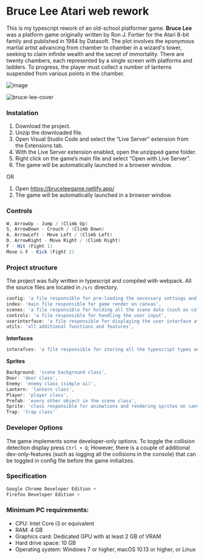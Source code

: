 # Bruce Lee Atari web rework

This is my typescript rework of an old-school platformer game. **Bruce Lee** was a platform game originally written by Ron J. Fortier for the Atari 8-bit family and published in 1984 by Datasoft. The plot involves the eponymous martial artist advancing from chamber to chamber in a wizard's tower, seeking to claim infinite wealth and the secret of immortality. There are twenty chambers, each represented by a single screen with platforms and ladders. To progress, the player must collect a number of lanterns suspended from various points in the chamber.

![image](https://github.com/jzielinski47/bruce-lee/assets/63867153/029830b0-f1eb-4742-b0bb-8cf498fee47b)

![bruce-lee-cover](https://i.imgur.com/MmzTukm.jpg)

### Instalation

1. Download the project.
2. Unzip the downloaded file.
3. Open Visual Studio Code and select the “Live Server” extension from the Extensions tab.
4. With the Live Server extension enabled, open the unzipped game folder.
5. Right click on the game’s main file and select “Open with Live Server”.
6. The game will be automatically launched in a browser window.

OR

1. Open https://bruceleegame.netlify.app/
2. The game will be automatically launched in a browser window.

### Controls
```c#
W, ArrowUp - Jump / (Climb Up)
S, ArrowDown - Crouch / (Climb Down)
A, ArrowLeft - Move Left / (Climb Left)
D, ArrowRight - Move Right / (Climb Right)
F - Hit (Fight 1)
Move & F - Kick (Fight 2)
```
### Project structure
The project was fully written in typescript and compiled with webpack. All the source files are located in `/src` directory.

```ts
config: 'a file responsible for pre-loading the necessary settings and game configuration',
index: 'main file responsible for game render on canvas',
scenes: 'a file responsible for holding all the scene data (such as colliders, triggers, traps, locations)',
controls: 'a file responsible for handling the user input',
userinterface: 'a file responsible for displaying the user interface at the top',
utils: 'all additional functions and features',
```

**Interfaces**
```ts
interafces: 'a file responsible for storing all the typescript types and interfaces'
```
**Sprites**
```ts
Background: 'scene background class',
Door: 'door class',
Enemy: 'enemy class (simple ai)',
Lantern: 'lantern class',
Player: 'player class',
Prefab: 'every other object in the scene class',
Sprite: 'class responsible for animations and rendering sprites on canvas in specific order',
Trap: 'trap class'
```

### Developer Options

The game implements some developer-only options. To toggle the collision detection display press `Ctrl + Q`; 
However, there is a couple of additional dev-only-features (such as logging all the collisions in the console) that can be toggled in config file before the game initializes.

### Specification
```js
Google Chrome Developer Edition +
Firefox Developer Edition +
```
### Minimum PC requirements: 
- CPU: Intel Core i3 or equivalent
- RAM: 4 GB
- Graphics card: Dedicated GPU with at least 2 GB of VRAM
- Hard drive space: 10 GB
- Operating system: Windows 7 or higher, macOS 10.13 or higher, or Linux


